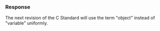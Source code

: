 ### Response

The next revision of the C Standard will use the term "object" instead of
"variable" uniformly.
